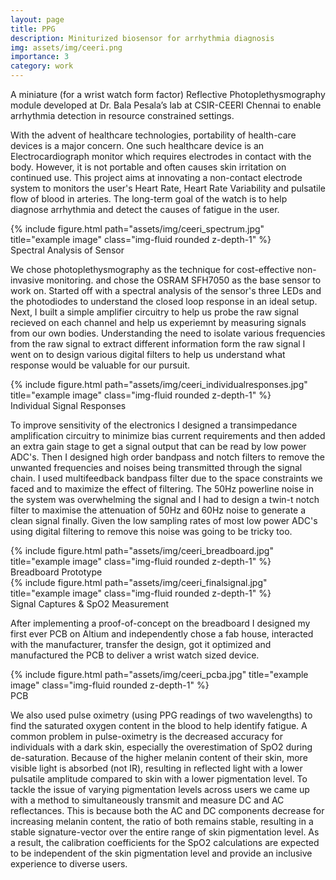```yaml
---
layout: page
title: PPG
description: Miniturized biosensor for arrhythmia diagnosis
img: assets/img/ceeri.png
importance: 3
category: work
---
```


A miniature (for a wrist watch form factor) Reflective Photoplethysmography module developed at Dr. Bala Pesala’s lab at CSIR-CEERI Chennai to enable arrhythmia detection in resource constrained settings.

With the advent of healthcare technologies, portability of health-care devices is a major concern. One such healthcare device is an Electrocardiograph monitor which requires electrodes in contact with the body. However, it is not portable and often causes skin irritation on continued use. This project aims at innovating a non-contact electrode system to monitors the user's Heart Rate, Heart Rate Variability and pulsatile flow of blood in arteries. The long-term goal of the watch is to help diagnose arrhythmia and detect the causes of fatigue in the user. 

<div class="img">
        {% include figure.html path="assets/img/ceeri_spectrum.jpg" title="example image" class="img-fluid rounded z-depth-1" %}
</div>
<div class="caption">
    Spectral Analysis of Sensor
</div>

We chose photoplethysmography as the technique for cost-effective non-invasive monitoring. and chose the OSRAM SFH7050 as the base sensor to work on. Started off with a spectral analysis of the sensor's three LEDs and the photodiodes to understand the closed loop response in an ideal setup. Next, I built a simple amplifier circuitry to help us probe the raw signal recieved on each channel and help us experiemnt by measuring signals from our own bodies. Understanding the need to isolate various frequencies from the raw signal to extract different information form the raw signal I went on to design various digital filters to help us understand what response would be valuable for our pursuit.

<div class="img">
        {% include figure.html path="assets/img/ceeri_individualresponses.jpg" title="example image" class="img-fluid rounded z-depth-1" %}
</div>
<div class="caption">
    Individual Signal Responses
</div>

To improve sensitivity of the electronics I designed a transimpedance amplification circuitry to minimize bias current requirements and then added an extra gain stage to get a signal output that can be read by low power ADC's. Then I designed high order bandpass and notch filters to remove the unwanted frequencies and noises being transmitted through the signal chain. I used multifeedback bandpass filter due to the space constraints we faced and to maximize the effect of filtering. The 50Hz powerline noise in the system was overwhelming the signal and I had to design a twin-t notch filter to maximise the attenuation of 50Hz and 60Hz noise to generate a clean signal finally. Given the low sampling rates of most low power ADC's using digital filtering to remove this noise was going to be tricky too. 

<div class="img">
        {% include figure.html path="assets/img/ceeri_breadboard.jpg" title="example image" class="img-fluid rounded z-depth-1" %}
</div>
<div class="caption">
    Breadboard Prototype
</div>

<div class="img">
        {% include figure.html path="assets/img/ceeri_finalsignal.jpg" title="example image" class="img-fluid rounded z-depth-1" %}
</div>
<div class="caption">
    Signal Captures & SpO2 Measurement
</div>

After implementing a proof-of-concept on the breadboard I designed my first ever PCB on Altium and independently chose a fab house, interacted with the manufacturer, transfer the design, got it optimized and manufactured the PCB to deliver a wrist watch sized device.

<div class="img">
        {% include figure.html path="assets/img/ceeri_pcba.jpg" title="example image" class="img-fluid rounded z-depth-1" %}
</div>
<div class="caption">
    PCB
</div>

We also used pulse oximetry (using PPG readings of two wavelengths) to find the saturated oxygen content in the blood to help identify fatigue. A common problem in pulse-oximetry is the decreased accuracy for individuals with a dark skin, especially the overestimation of SpO2 during de-saturation. Because of the higher melanin content of their skin, more visible light is absorbed (not IR), resulting in reflected light with a lower pulsatile amplitude compared to skin with a lower pigmentation level. To tackle the issue of varying pigmentation levels across users we came up with a method to simultaneously transmit and measure DC and AC reflectances. This is because both the AC and DC components decrease for increasing melanin content, the ratio of both remains stable, resulting in a stable signature-vector over the entire range of skin pigmentation level. As a result, the calibration coefficients for the SpO2 calculations are expected to be independent of the skin pigmentation level and provide an inclusive experience to diverse users.